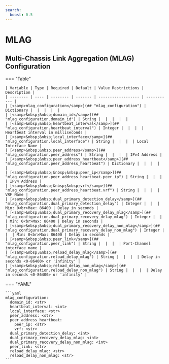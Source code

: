```yaml
---
search:
  boost: 0.5
---
```


# MLAG

## Multi-Chassis Link Aggregation (MLAG) Configuration

=== "Table"

    | Variable | Type | Required | Default | Value Restrictions | Description |
    | -------- | ---- | -------- | ------- | ------------------ | ----------- |
    | [<samp>mlag_configuration</samp>](## "mlag_configuration") | Dictionary |  |  |  |  |
    | [<samp>&nbsp;&nbsp;domain_id</samp>](## "mlag_configuration.domain_id") | String |  |  |  |  |
    | [<samp>&nbsp;&nbsp;heartbeat_interval</samp>](## "mlag_configuration.heartbeat_interval") | Integer |  |  |  | Heartbeat interval in milliseconds |
    | [<samp>&nbsp;&nbsp;local_interface</samp>](## "mlag_configuration.local_interface") | String |  |  |  | Local Interface Name |
    | [<samp>&nbsp;&nbsp;peer_address</samp>](## "mlag_configuration.peer_address") | String |  |  |  | IPv4 Address |
    | [<samp>&nbsp;&nbsp;peer_address_heartbeat</samp>](## "mlag_configuration.peer_address_heartbeat") | Dictionary |  |  |  |  |
    | [<samp>&nbsp;&nbsp;&nbsp;&nbsp;peer_ip</samp>](## "mlag_configuration.peer_address_heartbeat.peer_ip") | String |  |  |  | IPv4 Address |
    | [<samp>&nbsp;&nbsp;&nbsp;&nbsp;vrf</samp>](## "mlag_configuration.peer_address_heartbeat.vrf") | String |  |  |  | VRF Name |
    | [<samp>&nbsp;&nbsp;dual_primary_detection_delay</samp>](## "mlag_configuration.dual_primary_detection_delay") | Integer |  |  | Min: 0<br>Max: 86400 | Delay in seconds |
    | [<samp>&nbsp;&nbsp;dual_primary_recovery_delay_mlag</samp>](## "mlag_configuration.dual_primary_recovery_delay_mlag") | Integer |  |  | Min: 0<br>Max: 86400 | Delay in seconds |
    | [<samp>&nbsp;&nbsp;dual_primary_recovery_delay_non_mlag</samp>](## "mlag_configuration.dual_primary_recovery_delay_non_mlag") | Integer |  |  | Min: 0<br>Max: 86400 | Delay in seconds |
    | [<samp>&nbsp;&nbsp;peer_link</samp>](## "mlag_configuration.peer_link") | String |  |  |  | Port-Channel interface name |
    | [<samp>&nbsp;&nbsp;reload_delay_mlag</samp>](## "mlag_configuration.reload_delay_mlag") | String |  |  |  | Delay in seconds <0-86400> or 'infinity' |
    | [<samp>&nbsp;&nbsp;reload_delay_non_mlag</samp>](## "mlag_configuration.reload_delay_non_mlag") | String |  |  |  | Delay in seconds <0-86400> or 'infinity' |

=== "YAML"

    ```yaml
    mlag_configuration:
      domain_id: <str>
      heartbeat_interval: <int>
      local_interface: <str>
      peer_address: <str>
      peer_address_heartbeat:
        peer_ip: <str>
        vrf: <str>
      dual_primary_detection_delay: <int>
      dual_primary_recovery_delay_mlag: <int>
      dual_primary_recovery_delay_non_mlag: <int>
      peer_link: <str>
      reload_delay_mlag: <str>
      reload_delay_non_mlag: <str>
    ```
